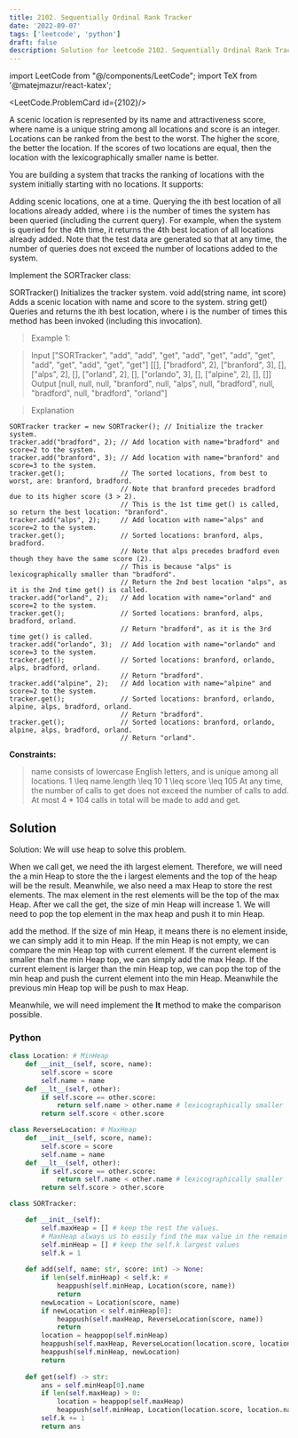 ```yaml
---
title: 2102. Sequentially Ordinal Rank Tracker
date: '2022-09-07'
tags: ['leetcode', 'python']
draft: false
description: Solution for leetcode 2102. Sequentially Ordinal Rank Tracker
---
```

import LeetCode from "@/components/LeetCode";
import TeX from '@matejmazur/react-katex';

<LeetCode.ProblemCard id={2102}/>

A scenic location is represented by its name and attractiveness score, where name is a unique string among all locations and score is an integer. Locations can be ranked from the best to the worst. The higher the score, the better the location. If the scores of two locations are equal, then the location with the lexicographically smaller name is better.

You are building a system that tracks the ranking of locations with the system initially starting with no locations. It supports:

Adding scenic locations, one at a time.
Querying the ith best location of all locations already added, where i is the number of times the system has been queried (including the current query).
For example, when the system is queried for the 4th time, it returns the 4th best location of all locations already added.
Note that the test data are generated so that at any time, the number of queries does not exceed the number of locations added to the system.

Implement the SORTracker class:

SORTracker() Initializes the tracker system.
void add(string name, int score) Adds a scenic location with name and score to the system.
string get() Queries and returns the ith best location, where i is the number of times this method has been invoked (including this invocation).
 

> Example 1:

> Input
> ["SORTracker", "add", "add", "get", "add", "get", "add", "get", "add", "get", "add", "get", "get"]
> [[], ["bradford", 2], ["branford", 3], [], ["alps", 2], [], ["orland", 2], [], ["orlando", 3], [], ["alpine", 2], [], []]
> Output
> [null, null, null, "branford", null, "alps", null, "bradford", null, "bradford", null, "bradford", "orland"]

> Explanation
```
SORTracker tracker = new SORTracker(); // Initialize the tracker system.
tracker.add("bradford", 2); // Add location with name="bradford" and score=2 to the system.
tracker.add("branford", 3); // Add location with name="branford" and score=3 to the system.
tracker.get();              // The sorted locations, from best to worst, are: branford, bradford.
                            // Note that branford precedes bradford due to its higher score (3 > 2).
                            // This is the 1st time get() is called, so return the best location: "branford".
tracker.add("alps", 2);     // Add location with name="alps" and score=2 to the system.
tracker.get();              // Sorted locations: branford, alps, bradford.
                            // Note that alps precedes bradford even though they have the same score (2).
                            // This is because "alps" is lexicographically smaller than "bradford".
                            // Return the 2nd best location "alps", as it is the 2nd time get() is called.
tracker.add("orland", 2);   // Add location with name="orland" and score=2 to the system.
tracker.get();              // Sorted locations: branford, alps, bradford, orland.
                            // Return "bradford", as it is the 3rd time get() is called.
tracker.add("orlando", 3);  // Add location with name="orlando" and score=3 to the system.
tracker.get();              // Sorted locations: branford, orlando, alps, bradford, orland.
                            // Return "bradford".
tracker.add("alpine", 2);   // Add location with name="alpine" and score=2 to the system.
tracker.get();              // Sorted locations: branford, orlando, alpine, alps, bradford, orland.
                            // Return "bradford".
tracker.get();              // Sorted locations: branford, orlando, alpine, alps, bradford, orland.
                            // Return "orland".
``` 

**Constraints:**

> name consists of lowercase English letters, and is unique among all locations.
> 1 <TeX>\leq</TeX> name.length <TeX>\leq</TeX> 10
> 1 <TeX>\leq</TeX> score <TeX>\leq</TeX> 105
> At any time, the number of calls to get does not exceed the number of calls to add.
> At most 4 * 104 calls in total will be made to add and get.

## Solution
Solution: We will use heap to solve this problem. 

When we call get, we need the ith largest element. Therefore, we will need the a min Heap to store the the i largest elements and the top of the heap will be the result. Meanwhile, we also need a max Heap to store the rest elements. The max element in the rest elements will be the top of the max Heap. After we call the get, the size of min Heap will increase 1. We will need to pop the top element in the max heap and push it to min Heap. 

add the method. If the size of min Heap, it means there is no element inside, we can simply add it to min Heap. If the min Heap is not empty, we can compare the min Heap top with current element. If the current element is smaller than the min Heap top, we can simply add the max Heap. If the current element is larger than the min Heap top, we can pop the top of the min heap and push the current element into the min Heap. Meanwhile the previous min Heap top will be push to max Heap.

Meanwhile, we will need implement the __lt__ method to make the comparison possible.

### Python
```python
class Location: # MinHeap
    def __init__(self, score, name):
        self.score = score
        self.name = name
    def __lt__(self, other):
        if self.score == other.score:
            return self.name > other.name # lexicographically smaller 
        return self.score < other.score

class ReverseLocation: # MaxHeap
    def __init__(self, score, name):
        self.score = score
        self.name = name
    def __lt__(self, other):
        if self.score == other.score:
            return self.name < other.name # lexicographically smaller 
        return self.score > other.score

class SORTracker:

    def __init__(self):
        self.maxHeap = [] # keep the rest the values. 
        # MaxHeap always us to easily find the max value in the remain value
        self.minHeap = [] # keep the self.k largest values
        self.k = 1
        
    def add(self, name: str, score: int) -> None:
        if len(self.minHeap) < self.k: # 
            heappush(self.minHeap, Location(score, name))
            return
        newLocation = Location(score, name)
        if newLocation < self.minHeap[0]:
            heappush(self.maxHeap, ReverseLocation(score, name))
            return
        location = heappop(self.minHeap)
        heappush(self.maxHeap, ReverseLocation(location.score, location.name))
        heappush(self.minHeap, newLocation)
        return
    
    def get(self) -> str:
        ans = self.minHeap[0].name
        if len(self.maxHeap) > 0:
            location = heappop(self.maxHeap)
            heappush(self.minHeap, Location(location.score, location.name))
        self.k += 1
        return ans

```
